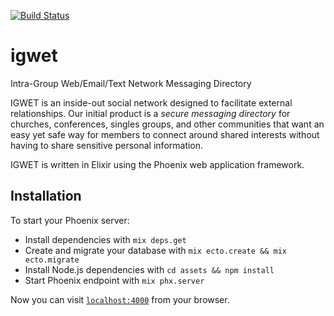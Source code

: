 [![Build Status](https://semaphoreci.com/api/v1/drernie/igwet/branches/02-testing/badge.svg)](https://semaphoreci.com/drernie/igwet)

# igwet
Intra-Group Web/Email/Text Network Messaging Directory

IGWET is an inside-out social network designed to facilitate external relationships.  Our initial product is a *secure messaging directory* for churches, conferences, singles groups, and other communities that want an easy yet safe way for members to connect around shared interests without having to share sensitive personal information.

IGWET is written in Elixir using the Phoenix web application framework.

## Installation

To start your Phoenix server:

  * Install dependencies with `mix deps.get`
  * Create and migrate your database with `mix ecto.create && mix ecto.migrate`
  * Install Node.js dependencies with `cd assets && npm install`
  * Start Phoenix endpoint with `mix phx.server`

Now you can visit [`localhost:4000`](http://localhost:4000) from your browser.
